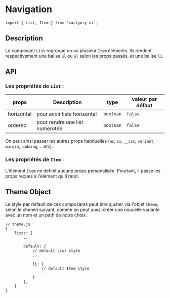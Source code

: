 # Navigation
```
import { List, Item } from 'vactyory-ui';
```
## Description
Le composant `List` regroupe un ou plusieur `Item` éléments. Ils rendent 
respectivement une balise `ul` ou `ol` selon les props passés, et une 
balise `li`.

## API

### Les propriétés de **`List`** :

| props         | Description   | type   | valeur par défaut   |
|---------------|---------------|--------|---------------------|
| horizontal    | pour avoir liste horizental | `boolean`   | `false`   |
| ordered       | pour rendre une list numerotée  |  `boolean`  | `false` |

On peut ainsi passer les autres props habituelles (`as`, `sx`, `__css`, `variant`, `margin`, `padding`, ...etc).

### Les propriétés de **`Item`** :

L'élément `Item` ne definit aucune props personalisée. Pourtant, il passe les props 
reçues à l'élément qu'il rend.


## Theme Object
Le style par default de ces composants peut être ajuster via l'objet `theme`, selon 
le chemin suivant, comme on peut aussi créer une nouvelle variante avec un nom et 
un path de notre choix.

```
// theme.js
{
    lists: {
        ...

        default: {
            // default List style
            ...

            li: {
                // default Item style
                ...
            }
        },
    }
}
```